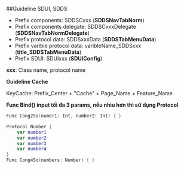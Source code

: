 ##Guideline SDUI, SDDS

- Prefix components: 				SDDSCxxx (**SDDSNavTabNorm**)
- Prefix components delegate: 	SDDSCxxxDelegate (**SDDSNavTabNormDelegate**)
- Prefix protocol data:				SDDSxxxData (**SDDSTabMenuData**)
- Prefix varible protocol data:	varibleName\_SDDSxxx (**title\_SDDSTabMenuData**)
- Prefix SDUI:						SDUIxxx (**SDUIConfig**)


**xxx**: Class name, protocol name

**Guideline Cache**

KeyCache: Prefix\_Center + "Cache" + Page\_Name + Feature\_Name

**Func Bind() input tối đa 3 params, nếu nhìu hơn thì sử dụng Protocol**
```swift
Func Cong2So(numer1: Int, number2: Int) { }
```

```swift
Protocol Number {
    var number1
    var number2
    var number3
    var number4
}
Func Cong4So(numbers: Number) { }
```

